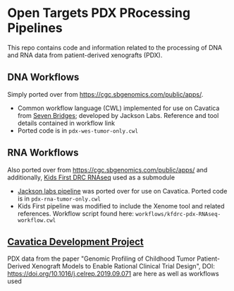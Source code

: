 # Open Targets PDX PRocessing Pipelines

This repo contains code and information related to the processing of DNA and RNA data from patient-derived xenografts (PDX).

## DNA Workflows
Simply ported over from https://cgc.sbgenomics.com/public/apps/.
 - Common workflow language (CWL) implemented for use on Cavatica from [Seven Bridges](https://cgc.sbgenomics.com/public/apps/pdxnet/pdx-wf-commit2/pdx-wes-tumor-only-xenome-with-variant-calling-msi-and-tmb-score); developed by Jackson Labs. Reference and tool details contained in workflow link
 - Ported code is in `pdx-wes-tumor-only.cwl`

## RNA Workflows
Also ported over from https://cgc.sbgenomics.com/public/apps/ and additionally, [Kids First DRC RNAseq](https://github.com/kids-first/kf-rnaseq-workflow) used as a submodule

 - [Jackson labs pipeline](https://cgc.sbgenomics.com/public/apps/pdxnet/pdx-wf-commit2/pdx-rna-expression-estimation-workflow) was ported over for use on Cavatica. Ported code is in `pdx-rna-tumor-only.cwl`
 - Kids First pipeline was modified to include the Xenome tool and related references. Workflow script found here: `workflows/kfdrc-pdx-RNAseq-workflow.cwl`

## [Cavatica Development Project](https://cavatica.sbgenomics.com/u/d3b-bixu/open-targets-pdx-workflow-dev) 
PDX data from the paper "Genomic Profiling of Childhood Tumor Patient-Derived Xenograft Models to Enable Rational Clinical Trial Design", DOI: https://doi.org/10.1016/j.celrep.2019.09.071 are here as well as workflows used
